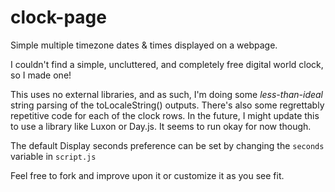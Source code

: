 # clock-page
Simple multiple timezone dates & times displayed on a webpage.

I couldn't find a simple, uncluttered, and completely free digital world clock, so I made one!

This uses no external libraries, and as such, I'm doing some _less-than-ideal_ string parsing of the toLocaleString() outputs. There's also some regrettably repetitive code for each of the clock rows. In the future, I might update this to use a library like Luxon or Day.js. It seems to run okay for now though.

The default Display seconds preference can be set by changing the ```seconds``` variable in ```script.js```

Feel free to fork and improve upon it or customize it as you see fit.
